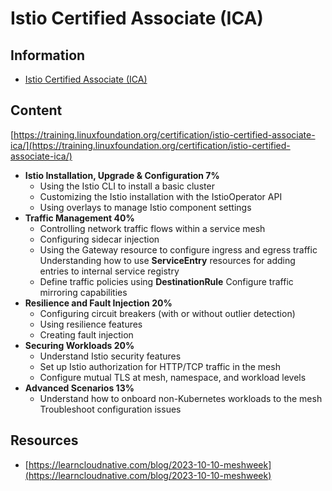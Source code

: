 # Istio Certified Associate (ICA)

## Information

* [Istio Certified Associate (ICA)](https://training.linuxfoundation.org/certification/istio-certified-associate-ica/)

## Content 


[https://training.linuxfoundation.org/certification/istio-certified-associate-ica/](https://training.linuxfoundation.org/certification/istio-certified-associate-ica/)

- **Istio Installation, Upgrade & Configuration 7%**
    - Using the Istio CLI to install a basic cluster
    - Customizing the Istio installation with the IstioOperator API
    - Using overlays to manage Istio component settings
- **Traffic Management 40%**
    - Controlling network traffic flows within a service mesh
    - Configuring sidecar injection
    - Using the Gateway resource to configure ingress and egress traffic
    Understanding how to use **ServiceEntry** resources for adding entries to internal service registry
    - Define traffic policies using **DestinationRule**
    Configure traffic mirroring capabilities
- **Resilience and Fault Injection 20%**
    - Configuring circuit breakers (with or without outlier detection)
    - Using resilience features
    - Creating fault injection
- **Securing Workloads 20%**
    - Understand Istio security features
    - Set up Istio authorization for HTTP/TCP traffic in the mesh
    - Configure mutual TLS at mesh, namespace, and workload levels
- **Advanced Scenarios 13%**
    - Understand how to onboard non-Kubernetes workloads to the mesh
    Troubleshoot configuration issues
    
## Resources
    
- [https://learncloudnative.com/blog/2023-10-10-meshweek](https://learncloudnative.com/blog/2023-10-10-meshweek)


